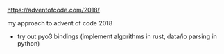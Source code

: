 https://adventofcode.com/2018/

my approach to advent of code 2018
- try out pyo3 bindings (implement algorithms in rust, data/io parsing in python)
